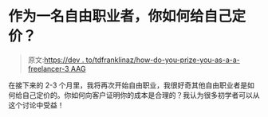 # 作为一名自由职业者，你如何给自己定价？

> 原文:[https://dev . to/tdfranklinaz/how-do-you-prize-you-as-a-a-freelancer-3 AAG](https://dev.to/tdfranklinaz/how-do-you-price-yourself-as-a-freelancer-3aag)

在接下来的 2-3 个月里，我将再次开始自由职业，我很好奇其他自由职业者是如何给自己定价的。你如何向客户证明你的成本是合理的？我认为很多初学者可以从这个讨论中受益！
